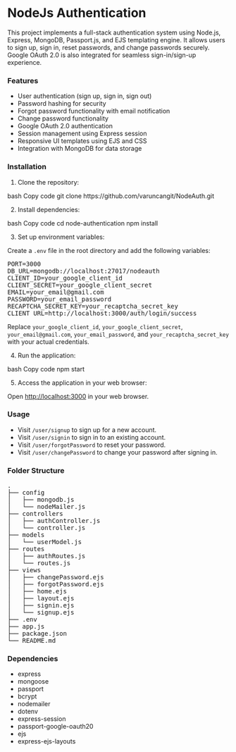 <h1>NodeJs Authentication</h1>

<p>This project implements a full-stack authentication system using Node.js, Express, MongoDB, Passport.js, and EJS templating engine. It allows users to sign up, sign in, reset passwords, and change passwords securely. Google OAuth 2.0 is also integrated for seamless sign-in/sign-up experience.</p>
<h3>Features</h3>
<ul>
  <li>User authentication (sign up, sign in, sign out)</li>
  <li>Password hashing for security</li>
  <li>Forgot password functionality with email notification</li>
  <li>Change password functionality</li>
  <li>Google OAuth 2.0 authentication</li>
  <li>Session management using Express session</li>
  <li>Responsive UI templates using EJS and CSS</li>
  <li>Integration with MongoDB for data storage</li>
</ul>
<h3>Installation</h3>
<ol>
  <li>Clone the repository:</li>
</ol>
bash
Copy code
git clone https://github.com/varuncangit/NodeAuth.git
<ol start="2">
  <li>Install dependencies:</li>
</ol>
bash
Copy code
cd node-authentication
npm install
<ol start="3">
  <li>Set up environment variables:</li>
</ol>
<p>Create a <code>.env</code> file in the root directory and add the following variables:</p>
<pre>
PORT=3000
DB_URL=mongodb://localhost:27017/nodeauth
CLIENT_ID=your_google_client_id
CLIENT_SECRET=your_google_client_secret
EMAIL=your_email@gmail.com
PASSWORD=your_email_password
RECAPTCHA_SECRET_KEY=your_recaptcha_secret_key
CLIENT_URL=http://localhost:3000/auth/login/success
</pre>
<p>Replace <code>your_google_client_id</code>, <code>your_google_client_secret</code>, <code>your_email@gmail.com</code>, <code>your_email_password</code>, and <code>your_recaptcha_secret_key</code> with your actual credentials.</p>
<ol start="4">
  <li>Run the application:</li>
</ol>
bash
Copy code
npm start
<ol start="5">
  <li>Access the application in your web browser:</li>
</ol>
<p>Open <a href="http://localhost:3000">http://localhost:3000</a> in your web browser.</p>
<h3>Usage</h3>
<ul>
  <li>Visit <code>/user/signup</code> to sign up for a new account.</li>
  <li>Visit <code>/user/signin</code> to sign in to an existing account.</li>
  <li>Visit <code>/user/forgotPassword</code> to reset your password.</li>
  <li>Visit <code>/user/changePassword</code> to change your password after signing in.</li>
</ul>
<h3>Folder Structure</h3>
<pre>
.
├── config
│   ├── mongodb.js
│   └── nodeMailer.js
├── controllers
│   ├── authController.js
│   └── controller.js
├── models
│   └── userModel.js
├── routes
│   ├── authRoutes.js
│   └── routes.js
├── views
│   ├── changePassword.ejs
│   ├── forgotPassword.ejs
│   ├── home.ejs
│   ├── layout.ejs
│   ├── signin.ejs
│   └── signup.ejs
├── .env
├── app.js
├── package.json
└── README.md
</pre>
<h3>Dependencies</h3>
<ul>
  <li>express</li>
  <li>mongoose</li>
  <li>passport</li>
  <li>bcrypt</li>
  <li>nodemailer</li>
  <li>dotenv</li>
  <li>express-session</li>
  <li>passport-google-oauth20</li>
  <li>ejs</li>
  <li>express-ejs-layouts</li>
</ul>
